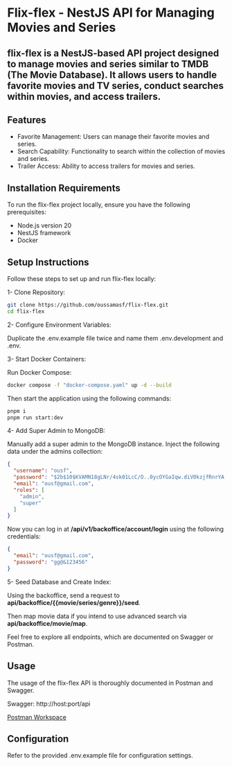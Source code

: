 # Flix-flex - NestJS API for Managing Movies and Series
## flix-flex is a NestJS-based API project designed to manage movies and series similar to TMDB (The Movie Database). It allows users to handle favorite movies and TV series, conduct searches within movies, and access trailers.

## Features
- Favorite Management: Users can manage their favorite movies and series.
- Search Capability: Functionality to search within the collection of movies and series.
- Trailer Access: Ability to access trailers for movies and series.
  
## Installation Requirements
To run the flix-flex project locally, ensure you have the following prerequisites:

- Node.js version 20
- NestJS framework
- Docker
  
## Setup Instructions
Follow these steps to set up and run flix-flex locally:

1- Clone Repository:

```bash
git clone https://github.com/oussamasf/flix-flex.git
cd flix-flex
```
2- Configure Environment Variables:

Duplicate the .env.example file twice and name them .env.development and .env.

3- Start Docker Containers:

Run Docker Compose:

```bash
docker compose -f "docker-compose.yaml" up -d --build
```
Then start the application using the following commands:

```bash
pnpm i
pnpm run start:dev
```
4- Add Super Admin to MongoDB:

Manually add a super admin to the MongoDB instance. Inject the following data under the admins collection:

```json
{
  "username": "ousf",
  "password": "$2b$10$KVAMN18gLNr/4sk01LcC/O..0ycOYGaIqw.diV0kzjfRnrYA.9u9O",
  "email": "ousf@gmail.com",
  "roles": [
    "admin",
    "super"
  ]
}
```
Now you can log in at **/api/v1/backoffice/account/login** using the following credentials:

```json
{
  "email": "ousf@gmail.com",
  "password": "gg@&123456"
}
```
5- Seed Database and Create Index:

Using the backoffice, send a request to **api/backoffice/{{movie/series/genre}}/seed**.

Then map movie data if you intend to use advanced search via **api/backoffice/movie/map**.

Feel free to explore all endpoints, which are documented on Swagger or Postman.

## Usage
The usage of the flix-flex API is thoroughly documented in Postman and Swagger.

Swagger: http://host:port/api

[Postman Workspace](https://www.postman.com/red-flare-724255/workspace/flixflex/overview)

## Configuration
Refer to the provided .env.example file for configuration settings.
